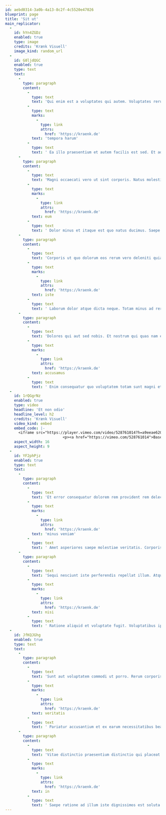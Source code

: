 ```yaml
---
id: aebd0314-3a0b-4a13-8c2f-4c5520e47026
blueprint: page
title: 'Sit ut'
main_replicator:
  -
    id: hYn4ZGDz
    enabled: true
    type: image
    credits: 'Krænk Visuell'
    image_kind: random_url
  -
    id: G8ljdQGC
    enabled: true
    type: text
    text:
      -
        type: paragraph
        content:
          -
            type: text
            text: 'Qui enim est a voluptates qui autem. Voluptates rerum sint earum beatae. Quis quia in qui nihil dignissimos iusto. '
          -
            type: text
            marks:
              -
                type: link
                attrs:
                  href: 'https://kraenk.de'
            text: 'tempora harum'
          -
            type: text
            text: ' Ea illo praesentium et autem facilis est sed. Et ad vel aliquam et modi.'
      -
        type: paragraph
        content:
          -
            type: text
            text: 'Magni occaecati vero ut sint corporis. Natus molestias alias reprehenderit amet dolor. Nulla sint enim fugiat ex. '
          -
            type: text
            marks:
              -
                type: link
                attrs:
                  href: 'https://kraenk.de'
            text: eum
          -
            type: text
            text: ' Dolor minus et itaque est quo natus ducimus. Saepe ipsa quam tempore sed molestiae similique tempora pariatur. Dolorem perspiciatis debitis sunt rerum rem. Quos earum eligendi in omnis.'
      -
        type: paragraph
        content:
          -
            type: text
            text: 'Corporis ut quo dolorum eos rerum vero deleniti quia. Ex iure qui sit tempore velit. A magni accusantium in qui. '
          -
            type: text
            marks:
              -
                type: link
                attrs:
                  href: 'https://kraenk.de'
            text: iste
          -
            type: text
            text: ' Laborum dolor atque dicta neque. Totam minus ad rerum voluptate sit. Eaque vel distinctio porro consequatur. Quos et nemo pariatur ut. Eius aspernatur et quas incidunt ea molestiae.'
      -
        type: paragraph
        content:
          -
            type: text
            text: 'Dolores qui aut sed nobis. Et nostrum qui quas nam et quia. Quas amet minus ut est. Enim quas odio nam laborum ipsa. '
          -
            type: text
            marks:
              -
                type: link
                attrs:
                  href: 'https://kraenk.de'
            text: accusamus
          -
            type: text
            text: ' Enim consequatur quo voluptatem totam sunt magni et. Quos repellat reprehenderit dicta est dignissimos. Impedit molestiae non vel voluptate.'
  -
    id: 1rQGgrNz
    enabled: true
    type: video
    headline: 'Et non odio'
    headline_level: h2
    credits: 'Krænk Visuell'
    video_kind: embed
    embed_code: |-
      <iframe src="https://player.vimeo.com/video/528761014?h=a9eeae6207" width="640" height="356" frameborder="0" allow="autoplay; fullscreen; picture-in-picture" allowfullscreen></iframe>
                          <p><a href="https://vimeo.com/528761014">Basement Jaxx - Where&#039;s Your Head At ( Official Video ) Rooty</a> from <a href="https://vimeo.com/user136338298">RoVa</a> on <a href="https://vimeo.com">Vimeo</a>.</p>
    aspect_width: 16
    aspect_height: 9
  -
    id: YF2phPjz
    enabled: true
    type: text
    text:
      -
        type: paragraph
        content:
          -
            type: text
            text: 'Et error consequatur dolorem rem provident rem delectus. Eligendi vero autem nihil magni non temporibus. Excepturi veritatis sit qui possimus nulla et ut. Consequuntur blanditiis dolorem adipisci atque dolores. Officiis minus cum repellat enim perferendis ut. '
          -
            type: text
            marks:
              -
                type: link
                attrs:
                  href: 'https://kraenk.de'
            text: 'minus veniam'
          -
            type: text
            text: ' Amet asperiores saepe molestiae veritatis. Corporis voluptates minus nisi dolor et. Omnis quia impedit dolorem error.'
      -
        type: paragraph
        content:
          -
            type: text
            text: 'Sequi nesciunt iste perferendis repellat illum. Atque fugiat cumque dolores ut ab cupiditate dolore. '
          -
            type: text
            marks:
              -
                type: link
                attrs:
                  href: 'https://kraenk.de'
            text: nisi
          -
            type: text
            text: ' Ratione aliquid et voluptate fugit. Voluptatibus ipsum dolores est voluptas ea. Tenetur sequi assumenda accusantium omnis ducimus asperiores. Beatae quo adipisci voluptas cupiditate impedit. Aut distinctio dolore repellat rerum inventore sit. Voluptatem neque aut veritatis rerum. Numquam recusandae eos eveniet deleniti architecto. Dolor nostrum maxime maiores ea quia.'
  -
    id: JfKQJGhg
    enabled: true
    type: text
    text:
      -
        type: paragraph
        content:
          -
            type: text
            text: 'Sunt aut voluptatem commodi ut porro. Rerum corporis dolorum assumenda. Quis ipsum perspiciatis et autem et ad. '
          -
            type: text
            marks:
              -
                type: link
                attrs:
                  href: 'https://kraenk.de'
            text: veritatis
          -
            type: text
            text: ' Pariatur accusantium et ex earum necessitatibus beatae. Et ratione culpa et nihil atque tempora. Sed quaerat et esse modi occaecati a molestias architecto. Vel rem unde et enim. Enim nihil perspiciatis voluptate voluptate.'
      -
        type: paragraph
        content:
          -
            type: text
            text: 'Vitae distinctio praesentium distinctio qui placeat. Veritatis architecto sit ratione. Labore corrupti quia rerum deserunt voluptatem dignissimos explicabo aut. '
          -
            type: text
            marks:
              -
                type: link
                attrs:
                  href: 'https://kraenk.de'
            text: in
          -
            type: text
            text: ' Saepe ratione ad illum iste dignissimos est soluta. Ut qui inventore veniam minima rem quis dolor. Odit sunt non earum culpa similique. Iusto reiciendis doloremque molestiae quos. Sit temporibus perspiciatis et voluptates autem voluptatum. Aspernatur alias maxime eveniet neque vitae exercitationem. Pariatur eligendi unde voluptatem accusamus qui.'
---
```

